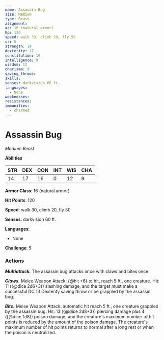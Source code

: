 ```yaml
---
name: Assassin Bug
size: Medium
type: Beast
alignment: 
ac: 16 (natural armor)
hp: 120
speed: walk 30, climb 20, fly 50
cr: 5
strength: 14
dexterity: 17
constitution: 16
intelligence: 0
wisdom: 12
charisma: 9
saving_throws:
skills:
senses: darkvision 60 ft.
languages:
  - None
weaknesses:
resistances:
immunities:
  - charmed
---
```


# Assassin Bug

*Medium Beast*

**Abilities**

| STR | DEX | CON | INT | WIS | CHA |
| --- | --- | --- | --- | --- | --- |
| 14 | 17 | 16 | 0 | 12 | 9 |

**Armor Class**: 16 (natural armor)

**Hit Points**: 120

**Speed**: walk 30, climb 20, fly 50

**Senses**: darkvision 60 ft.

**Languages**:
  - None

**Challenge**: 5

### Actions
***Multiattack.*** The assassin bug attacks once with claws and bites once.

***Claws.*** Melee Weapon Attack: {@hit +6} to hit, reach 5 ft., one creature. Hit: 11 ({@dice 2d6+3}) slashing damage, and the target must make a successful DC 13 Dexterity saving throw or be grappled by the assassin bug.

***Bite.*** Melee Weapon Attack: automatic hit reach 5 ft., one creature grappled by the assassin bug. Hit: 13 ({@dice 2d8+3}) piercing damage plus 4 ({@dice 1d8}) poison damage, and the creature's maximum number of hit points is reduced by the amount of the poison damage. The creature's maximum number of hit points returns to normal after a long rest or when the poison is neutralized.

